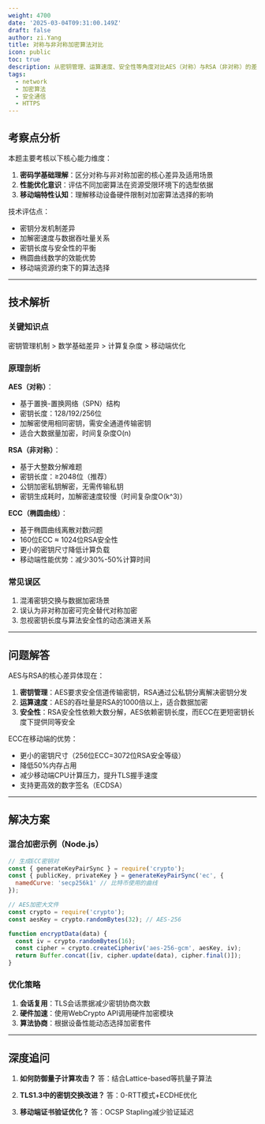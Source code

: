 ```yaml
---
weight: 4700
date: '2025-03-04T09:31:00.149Z'
draft: false
author: zi.Yang
title: 对称与非对称加密算法对比
icon: public
toc: true
description: 从密钥管理、运算速度、安全性等角度对比AES（对称）与RSA（非对称）的差异，说明ECC椭圆曲线加密在移动端的性能优势。
tags:
  - network
  - 加密算法
  - 安全通信
  - HTTPS
---
```


## 考察点分析

本题主要考核以下核心能力维度：
1. **密码学基础理解**：区分对称与非对称加密的核心差异及适用场景
2. **性能优化意识**：评估不同加密算法在资源受限环境下的选型依据
3. **移动端特性认知**：理解移动设备硬件限制对加密算法选择的影响

技术评估点：
- 密钥分发机制差异
- 加解密速度与数据吞吐量关系
- 密钥长度与安全性的平衡
- 椭圆曲线数学的效能优势
- 移动端资源约束下的算法选择

---

## 技术解析

### 关键知识点
密钥管理机制 > 数学基础差异 > 计算复杂度 > 移动端优化

### 原理剖析
**AES（对称）**：
- 基于置换-置换网络（SPN）结构
- 密钥长度：128/192/256位
- 加解密使用相同密钥，需安全通道传输密钥
- 适合大数据量加密，时间复杂度O(n)

**RSA（非对称）**：
- 基于大整数分解难题
- 密钥长度：≥2048位（推荐）
- 公钥加密私钥解密，无需传输私钥
- 密钥生成耗时，加解密速度较慢（时间复杂度O(k^3)）

**ECC（椭圆曲线）**：
- 基于椭圆曲线离散对数问题
- 160位ECC ≈ 1024位RSA安全性
- 更小的密钥尺寸降低计算负载
- 移动端性能优势：减少30%-50%计算时间

### 常见误区
1. 混淆密钥交换与数据加密场景
2. 误认为非对称加密可完全替代对称加密
3. 忽视密钥长度与算法安全性的动态演进关系

---

## 问题解答

AES与RSA的核心差异体现在：
1. **密钥管理**：AES要求安全信道传输密钥，RSA通过公私钥分离解决密钥分发
2. **运算速度**：AES的吞吐量是RSA的1000倍以上，适合数据加密
3. **安全性**：RSA安全性依赖大数分解，AES依赖密钥长度，而ECC在更短密钥长度下提供同等安全

ECC在移动端的优势：
- 更小的密钥尺寸（256位ECC=3072位RSA安全等级）
- 降低50%内存占用
- 减少移动端CPU计算压力，提升TLS握手速度
- 支持更高效的数字签名（ECDSA）

---

## 解决方案

### 混合加密示例（Node.js）
```javascript
// 生成ECC密钥对
const { generateKeyPairSync } = require('crypto');
const { publicKey, privateKey } = generateKeyPairSync('ec', {
  namedCurve: 'secp256k1' // 比特币使用的曲线
});

// AES加密大文件
const crypto = require('crypto');
const aesKey = crypto.randomBytes(32); // AES-256

function encryptData(data) {
  const iv = crypto.randomBytes(16);
  const cipher = crypto.createCipheriv('aes-256-gcm', aesKey, iv);
  return Buffer.concat([iv, cipher.update(data), cipher.final()]);
}
```

### 优化策略
1. **会话复用**：TLS会话票据减少密钥协商次数
2. **硬件加速**：使用WebCrypto API调用硬件加密模块
3. **算法协商**：根据设备性能动态选择加密套件

---

## 深度追问

1. **如何防御量子计算攻击？**
   答：结合Lattice-based等抗量子算法

2. **TLS1.3中的密钥交换改进？**
   答：0-RTT模式+ECDHE优化

3. **移动端证书验证优化？**
   答：OCSP Stapling减少验证延迟